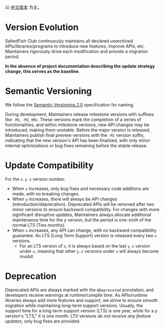 以 [中文版本](./Evolution.md) 为主。

# Version Evolution

SaltedFish Club continuously maintains all declared *unarchived* APIs/libraries/programs to introduce new features, improve APIs, etc. 
Maintainers rigorously drive each modification and provide a migration period. 

**In the absence of project documentation describing the update strategy change, this serves as the baseline**.

# Semantic Versioning

We follow the [Semantic Versioning 2.0](https://semver.org/) specification for naming.

During development, Maintainers release milestone versions with suffixes like `-M1`, `-M2`, etc. These versions mark the completion of a series of functionalities, and within milestone versions, new API changes may be introduced, making them unstable.
Before the major version is released, Maintainers publish final preview versions with the `-RC` version suffix, indicating that the new version's API has been finalized, with only minor internal optimizations or bug fixes remaining before the stable release.

# Update Compatibility

For the `x.y.z` version number:

- When `z` increases, only bug fixes and necessary code additions are made, with no breaking changes.
- When `y` increases, there will always be API changes (introduction/deprecation). Deprecated APIs will be removed after two minor versions to ensure backward compatibility. For changes with more significant disruptive updates, Maintainers always allocate additional maintenance time for the y version, but the period is one-sixth of the normal LTS (Two months).
- When `x` increases, any API can change, with no backward compatibility guarantee. An LTS (Long Term Support) version is released every two `x` versions.
    - For an LTS version of `x`, it is always based on the last `y.z` version under `x`, meaning that other `y.z` versions under `x` will always become invalid.

# Deprecation

Deprecated APIs are always marked with the `@Deprecated` annotation, and developers receive warnings at runtime/compile time.
As APIs/runtime libraries always add more features and support, we strive to ensure smooth migration while maintaining long-term support versions.
Usually, the support time for a long-term support version (LTS) is one year, while for a y version's "LTS," it is one month. LTS versions *do not receive any feature updates*, only bug fixes are provided.
